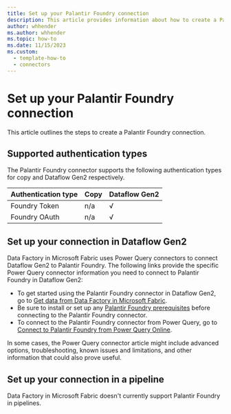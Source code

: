 ```yaml
---
title: Set up your Palantir Foundry connection
description: This article provides information about how to create a Palantir Foundry connection in Microsoft Fabric.
author: whhender
ms.author: whhender
ms.topic: how-to
ms.date: 11/15/2023
ms.custom:
  - template-how-to
  - connectors
---
```


# Set up your Palantir Foundry connection

This article outlines the steps to create a Palantir Foundry connection.


## Supported authentication types

The Palantir Foundry connector supports the following authentication types for copy and Dataflow Gen2 respectively.  

|Authentication type |Copy |Dataflow Gen2 |
|:---|:---|:---|
|Foundry Token| n/a | √ |
|Foundry OAuth| n/a | √ |

## Set up your connection in Dataflow Gen2

Data Factory in Microsoft Fabric uses Power Query connectors to connect Dataflow Gen2 to Palantir Foundry. The following links provide the specific Power Query connector information you need to connect to Palantir Foundry in Dataflow Gen2:

- To get started using the Palantir Foundry connector in Dataflow Gen2, go to [Get data from Data Factory in Microsoft Fabric](/power-query/where-to-get-data#get-data-from-data-factory-in-microsoft-fabric-preview).
- Be sure to install or set up any [Palantir Foundry prerequisites](/power-query/connectors/palantir-foundry-datasets#prerequisites) before connecting to the Palantir Foundry connector.
- To connect to the Palantir Foundry connector from Power Query, go to [Connect to Palantir Foundry from Power Query Online](/power-query/connectors/palantir-foundry-datasets#connect-to-palantir-foundry-from-power-query-online).

In some cases, the Power Query connector article might include advanced options, troubleshooting, known issues and limitations, and other information that could also prove useful.

## Set up your connection in a pipeline

Data Factory in Microsoft Fabric doesn't currently support Palantir Foundry in pipelines.
